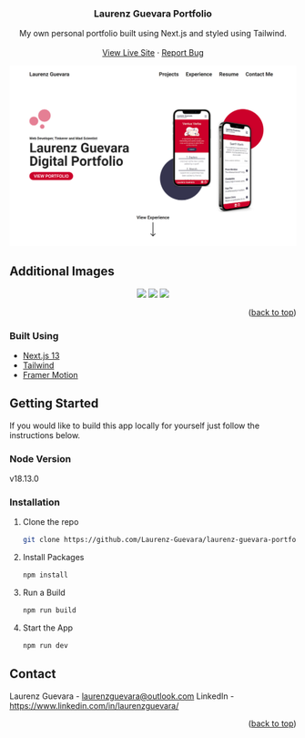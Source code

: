<div id="top"></div>
<div align="center">
<h3 align="center">Laurenz Guevara Portfolio</h3>

  <p align="center">
    My own personal portfolio built using Next.js and styled using Tailwind.
    <br />
    <br />
    <a href="https://www.laurenzguevara.com/">View Live Site</a>
    ·
    <a href="https://github.com/Laurenz-Guevara/laurenz-guevara-portfolio-next-tailwind/issues">Report Bug</a>
  </p>
</div>

<!-- ABOUT THE PROJECT -->
[![Product Name Screen Shot][product-screenshot]](https://www.laurenzguevara.com/)

## Additional Images

<p align="center">
  <img src="https://user-images.githubusercontent.com/58118627/221336524-61583d3e-9a0b-48e9-b2bb-85535ebd3845.png" width="32%" /> 
  <img src="https://user-images.githubusercontent.com/58118627/221335492-175726bb-d255-4201-b677-830033138dc1.png" width="32%" />
  <img src="https://user-images.githubusercontent.com/58118627/221336634-64278ee8-2a25-4eda-a032-f83fa02d80e0.png" width="32%" />
</p>

<p align="right">(<a href="#top">back to top</a>)</p>

### Built Using

* [Next.js 13](https://nextjs.org/)
* [Tailwind](https://tailwindcss.com/)
* [Framer Motion](https://www.framer.com/motion/)

<!-- GETTING STARTED -->
## Getting Started

If you would like to build this app locally for yourself just follow the instructions below.

### Node Version

v18.13.0

### Installation

1. Clone the repo

    ```bash
    git clone https://github.com/Laurenz-Guevara/laurenz-guevara-portfolio-next-tailwind.git
    ```

2. Install Packages

    ```bash
    npm install
    ```
    
3. Run a Build

    ```bash
    npm run build
    ```

4. Start the App

    ```bash
    npm run dev
    ```

<!-- CONTACT -->
## Contact

Laurenz Guevara - laurenzguevara@outlook.com
LinkedIn - https://www.linkedin.com/in/laurenzguevara/

<p align="right">(<a href="#top">back to top</a>)</p>

[product-screenshot]: ./assets/preview/laurenz-guevara.png
